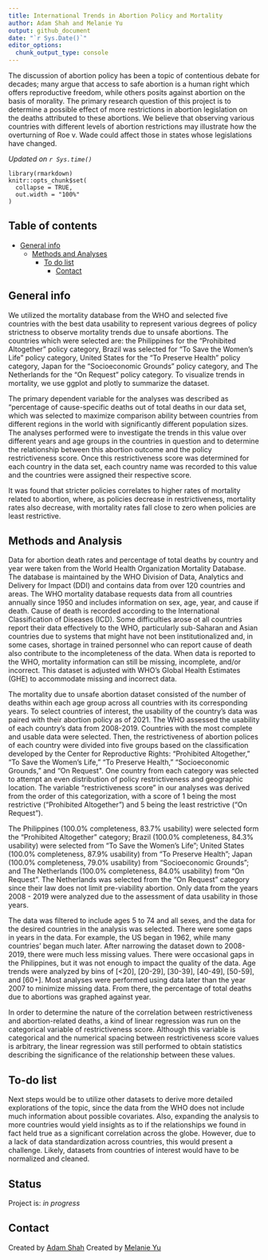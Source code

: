```yaml
---
title: International Trends in Abortion Policy and Mortality
author: Adam Shah and Melanie Yu
output: github_document
date: "`r Sys.Date()`"
editor_options:
  chunk_output_type: console
---
```


<!-- Short Description  -->
The discussion of abortion policy has been a topic of contentious debate for decades; many argue that access to safe abortion is a human right which offers reproductive freedom, while others posits against abortion on the basis of morality. The primary research question of this project is to determine a possible effect of more restrictions in abortion legislation on the deaths attributed to these abortions. We believe that observing various countries with different levels of abortion restrictions may illustrate how the overturning of Roe v. Wade could affect those in states whose legislations have changed. 

*Updated on `r Sys.time()`*

<!-- README.md is generated from README.Rmd. Please edit that file -->

```{r, include = FALSE}
library(rmarkdown)
knitr::opts_chunk$set(
  collapse = TRUE,
  out.width = "100%"
)
```


## Table of contents
* [General info](#general-info)
  * [Methods and Analyses](#methods-and-analyses)
    * [To do list](#to-do-list)
      * [Contact](#contact)

## General info

We utilized the mortality database from the WHO and selected five countries with the best data usability to represent various degrees of policy strictness to observe mortality trends due to unsafe abortions. The countries which were selected are: the Philippines for the “Prohibited Altogether” policy category, Brazil was selected for “To Save the Women’s Life” policy category, United States for the “To Preserve Health” policy category, Japan for the “Socioeconomic Grounds” policy category, and The Netherlands for the “On Request” policy category. To visualize trends in mortality, we use ggplot and plotly to summarize the dataset.

The primary dependent variable for the analyses was described as “percentage of cause-specific deaths out of total deaths in our data set, which was selected to maximize comparison ability between countries from different regions in the world with significantly different population sizes. The analyses performed were to investigate the trends in this value over different years and age groups in the countries in question and to determine the relationship between this abortion outcome and the policy restrictiveness score. Once this restrictiveness score was determined for each country in the data set, each country name was recorded to this value and the countries were assigned their respective score. 

It was found that stricter policies correlates to higher rates of mortality related to abortion, where, as policies decrease in restrictiveness, mortality rates also decrease, with mortality rates fall close to zero when policies are least restrictive.

## Methods and Analysis

Data for abortion death rates and percentage of total deaths by country and year were taken from the World Health Organization Mortality Database. The database is maintained by the WHO Division of Data, Analytics and Delivery for Impact (DDI) and contains data from over 120 countries and areas. The WHO mortality database requests data from all countries annually since 1950 and includes information on sex, age, year, and cause if death. Cause of death is recorded according to the International Classification of Diseases (ICD). Some difficulties arose ot all countries report their data effectively to the WHO, particularly sub-Saharan and Asian countries due to systems that might have not been institutionalized and, in some cases, shortage in trained personnel who can report cause of death also contribute to the incompleteness of the data. When data is reported to the WHO, mortality information can still be missing, incomplete, and/or incorrect. This dataset is adjusted with WHO’s Global Health Estimates (GHE) to accommodate missing and incorrect data. 

The mortality due to unsafe abortion dataset consisted of the number of deaths within each age group across all countries with its corresponding years. To select countries of interest, the usability of the country’s data was paired with their abortion policy as of 2021. The WHO assessed the usability of each country’s data from 2008-2019. Countries with the most complete and usable data were selected. Then, the restrictiveness of abortion polices of each country were divided into five groups based on the classification developed by the Center for Reproductive Rights: “Prohibited Altogether,” “To Save the Women’s Life,” “To Preserve Health,” “Socioeconomic Grounds,” and “On Request". One country from each category was selected to attempt an even distribution of policy restrictiveness and geographic location. The variable “restrictiveness score” in our analyses was derived from the order of this categorization, with a score of 1 being the most restrictive (“Prohibited Altogether”) and 5 being the least restrictive (“On Request”). 

The Philippines (100.0% completeness, 83.7% usability) were selected form the “Prohibited Altogether” category; Brazil (100.0% completeness, 84.3% usability) were selected from “To Save the Women’s Life”; United States (100.0% completeness, 87.9% usability) from “To Preserve Health”; Japan (100.0% completeness, 79.0% usability) from “Socioeconomic Grounds”; and The Netherlands (100.0% completeness, 84.0% usability) from “On Request”. The Netherlands was selected from the “On Request” category since their law does not limit pre-viability abortion. Only data from the years 2008 - 2019 were analyzed due to the assessment of data usability in those years. 

The data was filtered to include ages 5 to 74 and all sexes, and the data for the desired countries in the analysis was selected. There were some gaps in years in the data. For example, the US began in 1962, while many countries’ began much later. After narrowing the dataset down to 2008-2019, there were much less missing values. There were occasional gaps in the Philippines, but it was not enough to impact the quality of the data. Age trends were analyzed by bins of [<20], [20-29], [30-39], [40-49], [50-59], and [60+]. Most analyses were performed using data later than the year 2007 to minimize missing data. From there, the percentage of total deaths due to abortions was graphed against year.

In order to determine the nature of the correlation between restrictiveness and abortion-related deaths, a kind of linear regression was run on the categorical variable of restrictiveness score. Although this variable is categorical and the numerical spacing between restrictiveness score values is arbitrary, the linear regression was still performed to obtain statistics describing the significance of the relationship between these values. 

## To-do list

Next steps would be to utilize other datasets to derive more detailed explorations of the topic, since the data from the WHO does not include much information about possible covariates. Also, expanding the analysis to more countries would yield insights as to if the relationships we found in fact held true as a significant correlation across the globe. However, due to a lack of data standardization across countries, this would present a challenge. Likely, datasets from countries of interest would have to be normalized and cleaned. 

## Status
Project is: _in progress_

## Contact
Created by [Adam Shah](adam.shah@emory.edu)
Created by [Melanie Yu](melanie.feng.yu@emory.edu)
